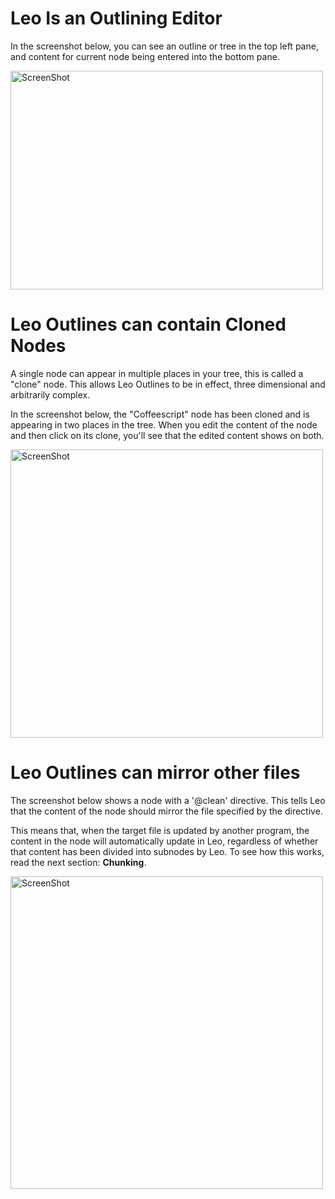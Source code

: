 # Leo Is an Outlining Editor

In the screenshot below, you can see an outline or tree in the top left pane, and content for 
current node being entered into the bottom pane.

<img width="500" height="350" src="static/leo1.png" alt="ScreenShot">

# Leo Outlines can contain Cloned Nodes

A single node can appear in multiple places in your tree, this is called a "clone" node. This allows Leo Outlines
to be in effect, three dimensional and arbitrarily complex.

In the screenshot below, the "Coffeescript" node has been cloned and is appearing in two places in the tree. When you edit the content of the node and then click on its clone, you'll see that the edited content shows on both.

<img width="500" height="461"  src="static/leo2.png" alt="ScreenShot">

# Leo Outlines can mirror other files

The screenshot below shows a node with a '@clean' directive. This tells Leo that the content of the node should mirror the file specified by the directive.

This means that, when the target file is updated by another program, the content in the node will automatically update in Leo, regardless of whether that
content has been divided into subnodes by Leo. To see how this works, read the next section: <b>Chunking</b>.

<img width="500" src="static/leo3.png" alt="ScreenShot">

